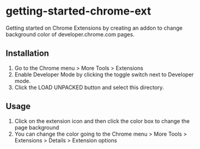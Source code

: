 # getting-started-chrome-ext

Getting started on Chrome Extensions by creating an addon to change background color of developer.chrome.com pages.

## Installation

1. Go to the Chrome menu > More Tools > Extensions
2. Enable Developer Mode by clicking the toggle switch next to Developer mode.
3. Click the LOAD UNPACKED button and select this directory.

## Usage

1. Click on the extension icon  and then click the color box to change the page background
2. You can change the color going to the Chrome menu > More Tools > Extensions > Details > Extension options
